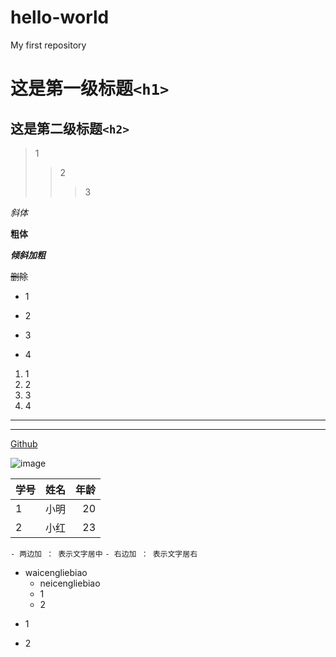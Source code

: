 # hello-world
My first repository

# 这是第一级标题`<h1>`
## 这是第二级标题`<h2>`

>1
>>2
>>>3

*斜体*

**粗体**

***倾斜加粗***

~~删除~~

- 1
+ 2
- 3
+ 4

1. 1
2. 2
3. 3
4. 4

---
***


[Github](http://github.com)

![image](http://zh.mweb.im/asset/img/set-up-git.gif)


学号 | 姓名 | 年龄
-----| -----| ----:
1 | 小明 | 20
2 | 小红 | 23

`- 两边加 ： 表示文字居中`
`- 右边加 ： 表示文字居右`

- waicengliebiao
   - neicengliebiao
   + 1
   - 2
+ 1
- 2
